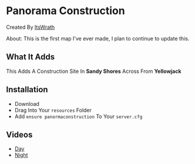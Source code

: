 # Panorama Construction

Created By [ItsWrath](https://github.com/ItsWrath/panormaconstruction/new/main?readme=1)

About: This is the first map I've ever made, I plan to continue to update this.

## What It Adds
This Adds A Construction Site In **Sandy Shores** Across From **Yellowjack**

## Installation
- Download
- Drag Into Your `resources` Folder
- Add ``ensure panormaconstruction`` To Your `server.cfg`

## Videos
- [Day](https://streamable.com/pza708)
- [Night](https://streamable.com/004lmt)
